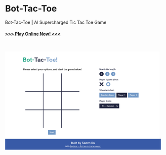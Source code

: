 # Bot-Tac-Toe

Bot-Tac-Toe | AI Supercharged Tic Tac Toe Game

#### [>>> Play Online Now! <<<](https://sammdu.gitlab.io/bot-tac-toe/)

<br>

![Screenshot](screenshot.png)
